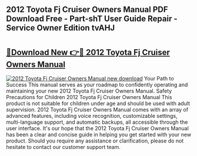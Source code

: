 ## 2012 Toyota Fj Cruiser Owners Manual PDF Download Free - Part-shT User Guide Repair - Service Owner Edition tvAHJ

# <h2><a href="http://bc13673.oget.top/?id=2012+Toyota+Fj+Cruiser+Owners+Manual">🔗Download New 👉🔴 2012 Toyota Fj Cruiser Owners Manual</a></h2>

[![2012 Toyota Fj Cruiser Owners Manual new download](https://i.imgur.com/5g1atiW.png)](http://bc13673.oget.top/?id=2012+Toyota+Fj+Cruiser+Owners+Manual)
Your Path to Success This manual serves as your roadmap to confidently operating and maintaining your new 2012 Toyota Fj Cruiser Owners Manual. Safety Precautions for Children 2012 Toyota Fj Cruiser Owners Manual This product is not suitable for children under age and should be used with adult supervision. 2012 Toyota Fj Cruiser Owners Manual comes with an array of advanced features, including voice recognition, customizable settings, multi-language support, and automatic backups, all accessible through the user interface. It's our hope that the 2012 Toyota Fj Cruiser Owners Manual has been a clear and concise guide in helping you get started with your new product. Should you require any assistance or clarification, please do not hesitate to contact our customer support team.
